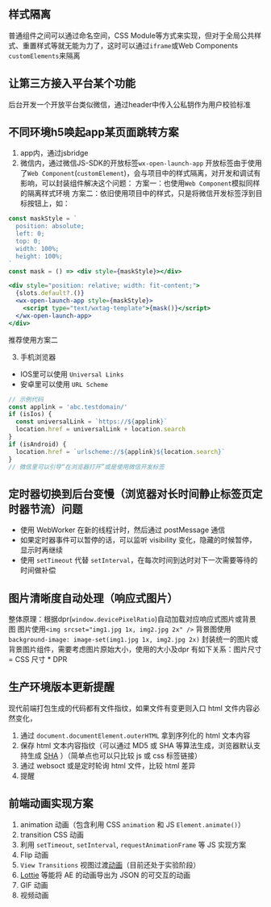 ## 样式隔离

普通组件之间可以通过命名空间，CSS Module等方式来实现，但对于全局公共样式、重置样式等就无能为力了，这时可以通过`iframe`或Web Components `customElements`来隔离

## 让第三方接入平台某个功能

后台开发一个开放平台类似微信，通过header中传入公私钥作为用户校验标准

## 不同环境h5唤起app某页面跳转方案

1. app内，通过jsbridge
2. 微信内，通过微信JS-SDK的开放标签`wx-open-launch-app`
开放标签由于使用了`Web Component`(`customElement`)，会与项目中的样式隔离，对开发和调试有影响，可以封装组件解决这个问题：
方案一：也使用`Web Component`模拟同样的隔离样式环境
方案二：依旧使用项目中的样式，只是将微信开发标签浮到目标按钮上，如：
```jsx in vue
const maskStyle = `
  position: absolute;
  left: 0;
  top: 0;
  width: 100%;
  height: 100%;
`
const mask = () => <div style={maskStyle}></div>

<div style="position: relative; width: fit-content;">
  {slots.default?.()}
  <wx-open-launch-app style={maskStyle}>
    <script type="text/wxtag-template">{mask()}</script>
  </wx-open-launch-app>
</div>
```

推荐使用方案二

3. 手机浏览器

- IOS里可以使用 `Universal Links`
- 安卓里可以使用 `URL Scheme`

```js
// 示例代码
const applink = 'abc.testdomain/'
if (isIos) {
  const universalLink = `https://${applink}`
  location.href = universalLink + location.search
}
if (isAndroid) {
  location.href = `urlscheme://${applink}${location.search}`
}
// 微信里可以引导“在浏览器打开”或是使用微信开发标签
```

## 定时器切换到后台变慢（浏览器对长时间静止标签页定时器节流）问题
- 使用 WebWorker 在新的线程计时，然后通过 postMessage 通信
- 如果定时器事件可以暂停的话，可以监听 visibility 变化，隐藏的时候暂停，显示时再继续
- 使用 `setTimeout` 代替 `setInterval`，在每次时间到达时对下一次需要等待的时间做补偿

## 图片清晰度自动处理（响应式图片）

整体原理：根据dpr(`window.devicePixelRatio`)自动加载对应响应式图片或背景图
图片使用`<img srcset="img1.jpg 1x, img2.jpg 2x" />`
背景图使用`background-image: image-set(img1.jpg 1x, img2.jpg 2x)`
封装统一的图片或背景图片组件，需要考虑图片原始大小，使用的大小及dpr
有如下关系：图片尺寸 = CSS 尺寸 * DPR

## 生产环境版本更新提醒

现代前端打包生成的代码都有文件指纹，如果文件有变更则入口 html 文件内容必然变化，
1. 通过 `document.documentElement.outerHTML` 拿到序列化的 html 文本内容
2. 保存 html 文本内容指纹（可以通过 MD5 或 SHA 等算法生成，浏览器默认支持生成 [SHA](https://developer.mozilla.org/zh-CN/docs/Web/API/SubtleCrypto/digest) ）（简单点也可以只比较 js 或 css 标签链接）
3. 通过 websoct 或是定时轮询 html 文件，比较 html 差异
4. 提醒

## 前端动画实现方案

1. animation 动画（包含利用 CSS `animation` 和 JS `Element.animate()`）
2. transition CSS 动画
3. 利用 `setTimeout`, `setInterval`,  `requestAnimationFrame` 等 JS 实现方案
4. Flip 动画
5. `View Transitions` 视图过渡[动画](https://developer.mozilla.org/zh-CN/docs/Web/API/View_Transitions_API)（目前还处于实验阶段）
6. [Lottie](https://airbnb.io/lottie/#/) 等能将 AE 的动画导出为 JSON 的可交互的动画
7. GIF 动画
8. 视频动画